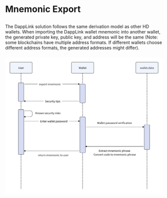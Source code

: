 # Mnemonic Export
##

The DappLink solution follows the same derivation model as other HD wallets. When importing the DappLink wallet mnemonic into another wallet, the generated private key, public key, and address will be the same (Note: some blockchains have multiple address formats. If different wallets choose different address formats, the generated addresses might differ).
###
![img.png](../images/decentralized-wallet-2.png)

